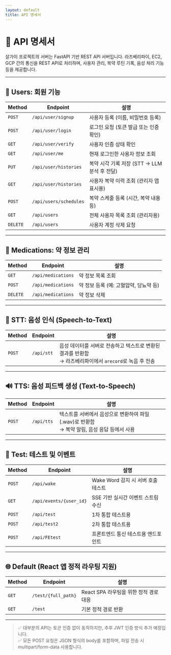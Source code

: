 ```yaml
---
layout: default
title: API 명세서
---
```


# 📡 API 명세서

살가이 프로젝트의 서버는 FastAPI 기반 REST API 서버입니다. 라즈베리파이, EC2, GCP 간의 통신을 REST API로 처리하며, 사용자 관리, 복약 루틴 기록, 음성 처리 기능 등을 제공합니다.

---

## 👤 Users: 회원 기능

| Method | Endpoint | 설명 |
|--------|----------|------|
| `POST` | `/api/user/signup` | 사용자 등록 (이름, 비밀번호 등록) |
| `POST` | `/api/user/login` | 로그인 요청 (토큰 발급 또는 인증 확인) |
| `GET`  | `/api/user/verify` | 사용자 인증 상태 확인 |
| `GET`  | `/api/user/me` | 현재 로그인한 사용자 정보 조회 |
| `PUT`  | `/api/user/histories` | 복약 시각 기록 저장 (STT → LLM 분석 후 전달) |
| `GET`  | `/api/user/histories` | 사용자 복약 이력 조회 (관리자 앱 표시용) |
| `POST` | `/api/users/schedules` | 복약 스케줄 등록 (시간, 복약 내용 등) |
| `GET`  | `/api/users` | 전체 사용자 목록 조회 (관리자용) |
| `DELETE` | `/api/users` | 사용자 계정 삭제 요청 |

---

## 💊 Medications: 약 정보 관리

| Method | Endpoint | 설명 |
|--------|----------|------|
| `GET`  | `/api/medications` | 약 정보 목록 조회 |
| `POST` | `/api/medications` | 약 정보 등록 (예: 고혈압약, 당뇨약 등) |
| `DELETE` | `/api/medications` | 약 정보 삭제 |

---

## 🧠 STT: 음성 인식 (Speech-to-Text)

| Method | Endpoint | 설명 |
|--------|----------|------|
| `POST` | `/api/stt` | 음성 데이터를 서버로 전송하고 텍스트로 변환된 결과를 반환함<br>→ 라즈베리파이에서 `arecord`로 녹음 후 전송 |

---

## 🔊 TTS: 음성 피드백 생성 (Text-to-Speech)

| Method | Endpoint | 설명 |
|--------|----------|------|
| `POST` | `/api/tts` | 텍스트를 서버에서 음성으로 변환하여 파일(.wav)로 반환함<br>→ 복약 알림, 음성 응답 등에서 사용 |

---

## 🧪 Test: 테스트 및 이벤트

| Method | Endpoint | 설명 |
|--------|----------|------|
| `POST` | `/api/wake` | Wake Word 감지 시 서버 호출 테스트 |
| `GET`  | `/api/events/{user_id}` | SSE 기반 실시간 이벤트 스트림 수신 |
| `POST` | `/api/test` | 1차 통합 테스트용 |
| `POST` | `/api/test2` | 2차 통합 테스트용 |
| `POST` | `/api/FEtest` | 프론트엔드 통신 테스트용 엔드포인트 |

---

## 🌐 Default (React 앱 정적 라우팅 지원)

| Method | Endpoint | 설명 |
|--------|----------|------|
| `GET` | `/test/{full_path}` | React SPA 라우팅을 위한 정적 경로 대응 |
| `GET` | `/test` | 기본 정적 경로 반환 |

---

> ✅ 대부분의 API는 토큰 인증 없이 동작하지만, 추후 JWT 인증 방식 추가 예정입니다.  
> ✅ 모든 POST 요청은 JSON 형식의 body를 포함하며, 파일 전송 시 multipart/form-data 사용합니다.
